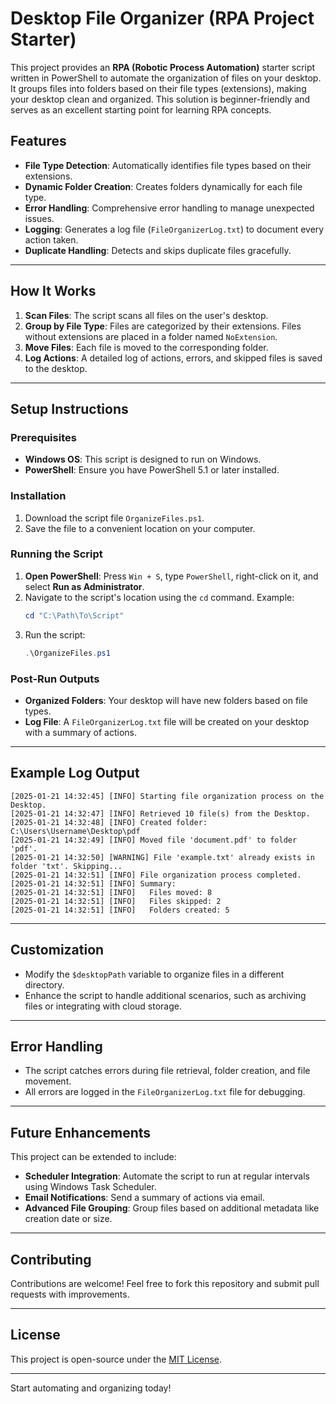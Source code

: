 

# **Desktop File Organizer (RPA Project Starter)**

This project provides an **RPA (Robotic Process Automation)** starter script written in PowerShell to automate the organization of files on your desktop. It groups files into folders based on their file types (extensions), making your desktop clean and organized. This solution is beginner-friendly and serves as an excellent starting point for learning RPA concepts.

## **Features**
- **File Type Detection**: Automatically identifies file types based on their extensions.
- **Dynamic Folder Creation**: Creates folders dynamically for each file type.
- **Error Handling**: Comprehensive error handling to manage unexpected issues.
- **Logging**: Generates a log file (`FileOrganizerLog.txt`) to document every action taken.
- **Duplicate Handling**: Detects and skips duplicate files gracefully.

---

## **How It Works**
1. **Scan Files**: The script scans all files on the user's desktop.
2. **Group by File Type**: Files are categorized by their extensions. Files without extensions are placed in a folder named `NoExtension`.
3. **Move Files**: Each file is moved to the corresponding folder.
4. **Log Actions**: A detailed log of actions, errors, and skipped files is saved to the desktop.

---

## **Setup Instructions**

### Prerequisites
- **Windows OS**: This script is designed to run on Windows.
- **PowerShell**: Ensure you have PowerShell 5.1 or later installed.

### Installation
1. Download the script file `OrganizeFiles.ps1`.
2. Save the file to a convenient location on your computer.

### Running the Script
1. **Open PowerShell**: Press `Win + S`, type `PowerShell`, right-click on it, and select **Run as Administrator**.
2. Navigate to the script's location using the `cd` command. Example:
   ```powershell
   cd "C:\Path\To\Script"
   ```
3. Run the script:
   ```powershell
   .\OrganizeFiles.ps1
   ```

### Post-Run Outputs
- **Organized Folders**: Your desktop will have new folders based on file types.
- **Log File**: A `FileOrganizerLog.txt` file will be created on your desktop with a summary of actions.

---

## **Example Log Output**
```text
[2025-01-21 14:32:45] [INFO] Starting file organization process on the Desktop.
[2025-01-21 14:32:47] [INFO] Retrieved 10 file(s) from the Desktop.
[2025-01-21 14:32:48] [INFO] Created folder: C:\Users\Username\Desktop\pdf
[2025-01-21 14:32:49] [INFO] Moved file 'document.pdf' to folder 'pdf'.
[2025-01-21 14:32:50] [WARNING] File 'example.txt' already exists in folder 'txt'. Skipping...
[2025-01-21 14:32:51] [INFO] File organization process completed.
[2025-01-21 14:32:51] [INFO] Summary:
[2025-01-21 14:32:51] [INFO]   Files moved: 8
[2025-01-21 14:32:51] [INFO]   Files skipped: 2
[2025-01-21 14:32:51] [INFO]   Folders created: 5
```

---

## **Customization**
- Modify the `$desktopPath` variable to organize files in a different directory.
- Enhance the script to handle additional scenarios, such as archiving files or integrating with cloud storage.

---

## **Error Handling**
- The script catches errors during file retrieval, folder creation, and file movement.
- All errors are logged in the `FileOrganizerLog.txt` file for debugging.

---

## **Future Enhancements**
This project can be extended to include:
- **Scheduler Integration**: Automate the script to run at regular intervals using Windows Task Scheduler.
- **Email Notifications**: Send a summary of actions via email.
- **Advanced File Grouping**: Group files based on additional metadata like creation date or size.

---

## **Contributing**
Contributions are welcome! Feel free to fork this repository and submit pull requests with improvements.

---

## **License**
This project is open-source under the [MIT License](LICENSE).

---

Start automating and organizing today!